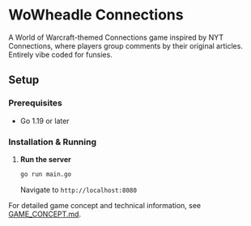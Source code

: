 # WoWheadle Connections

A World of Warcraft-themed Connections game inspired by NYT Connections, where players group comments by their original articles. Entirely vibe coded for funsies.

## Setup

### Prerequisites

- Go 1.19 or later

### Installation & Running

1. **Run the server**

   ```bash
   go run main.go
   ```

   Navigate to `http://localhost:8080`

For detailed game concept and technical information, see [GAME_CONCEPT.md](GAME_CONCEPT.md).
